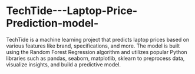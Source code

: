 # TechTide---Laptop-Price-Prediction-model-
TechTide is a machine learning project that predicts laptop prices based on various features like brand, specifications, and more. The model is built using the Random Forest  Regression algorithm and utilizes popular Python libraries such as pandas, seaborn, matplotlib,  sklearn to  preprocess data, visualize insights, and build a predictive model.
